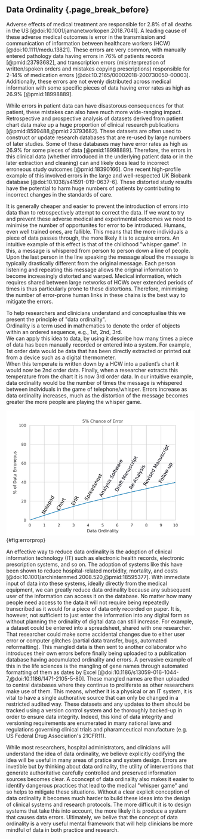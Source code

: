 ## Data Ordinality {.page_break_before}

Adverse effects of medical treatment are responsible for 2.8% of all deaths in the US [@doi:10.1001/jamanetworkopen.2018.7041].
A leading cause of these adverse medical outcomes is error in the transmission and communication of information between healthcare workers (HCW) [@doi:10.1111/medu.13821].
These errors are very common, with manually entered pathology data having errors in 76% of patients records [@pmid:23793682], and transcription errors (misinterpreation of written/spoken orders and mistakes copying prescriptions) responsible for 2-14% of medication errors [@doi:10.2165/00002018-200730050-00003].
Additionally, these errors are not evenly distributed across medical information with some specific pieces of data having error rates as high as 26.9% [@pmid:18998889].

While errors in patient data can have disastorous consequences for that patient, these mistakes can also have much more wide-ranging impact.
Retrospective and prospective analysis of datasets derived from patient chart data make up a huge proportion of clinical research publications [@pmid:8599488,@pmid:23793682].
These datasets are often used to construct or update research databases that are re-used by large numbers of later studies. 
Some of these databases may have error rates as high as 26.9% for some pieces of data [@pmid:18998889].
Therefore, the errors in this clinical data (whether introduced in the underlying patient data or in the later extraction and cleaning) can and likely does lead to incorrect erroneous study outcomes [@pmid:18390166].
One recent high-profile example of this involved errors in the large and well-respected UK Biobank database [@doi:10.1038/s41591-019-0637-6].
These distorted study results have the potential to harm huge numbers of patients by contributing to incorrect changes in the standards of care.

It is generally cheaper and easier to prevent the introduction of errors into data than to retrospectively attempt to correct the data.
If we want to try and prevent these adverse medical and experimental outcomes we need to minimise the number of opportunites for error to be introduced.
Humans, even well trained ones, are fallible.
This means that the more individuals a piece of data passes through, the more likely it is to acquire errors.
An intuitive example of this effect is that of the childhood "whisper game".
In this, a message is whispered from person to person down a line of people.
Upon the last person in the line speaking the message aloud the message is typically drastically different from the original message.
Each person listening and repeating this message allows the original information to become increasingly distorted and warped.
Medical information, which requires shared between large networks of HCWs over extended periods of times is thus particularly prone to these distortions.
Therefore, minimising the number of error-prone human links in these chains is the best way to mitigate the errors.

To help researchers and clinicians understand and conceptualise this we present the principle of "data ordinality".  
Ordinality is a term used in mathematics to denote the order of objects within an ordered sequence, e.g., 1st, 2nd, 3rd.  
We can apply this idea to data, by using it describe how many times a piece of data has been manually recorded or entered into a system.
For example, 1st order data would be data that has been directly extracted or printed out from a device such as a digital thermometer.  
When this temperate is written down by a HCW into a patient’s chart it would now be 2nd order data. 
Finally, when a researcher extracts this temperature from the chart it is now 3rd order data.
In our intuitive example, data ordinality would be the number of times the message is whispered between individuals in the game of telephone/whisper.
Errors increase as data ordinality increases, much as the distortion of the message becomes greater the more people are playing the whisper game.

![Propagation of Error with Data Ordinality. Assuming an arbitrary uniform 5% chance of error in the copying of each data-point at each stage of copying. In reality different pieces of data and different stages will have drastically different error rates.](images/error_prop.png){#fig:errorprop}

An effective way to reduce data ordinality is the adoption of clinical information technology (IT) such as electronic health records, electronic prescription systems, and so on.
The adoption of systems like this have been shown to reduce hospital-related morbidity, mortality, and costs [@doi:10.1001/archinternmed.2008.520,@pmid:18595377].
With immediate input of data into these systems, ideally directly from the medical equipment, we can greatly reduce data ordinality because any subsequent user of the information can access it on the database.
No matter how many people need access to the data it will not require being repeatedly transcribed as it would for a piece of data only recorded on paper.
It is, however, not sufficient to just enter the information into any digital form as without planning the ordinality of digital data can still increase.
For example, a dataset could be entered into a spreadsheet, shared with one researcher.
That researcher could make some accidental changes due to either user error or computer glitches (partial data transfer, bugs, automated reformatting).
This mangled data is then sent to another collaborator who introduces their own errors before finally being uploaded to a publication database having accumulated ordinality and errors.
A pervasive example of this in the life sciences is the mangling of gene names through automated formatting of them as dates by Excel [@doi:10.1186/s13059-016-1044-7,@doi:10.1186/1471-2105-5-80].
These mangled names are then uploaded to central databases where they continue to proliferate as other researchers make use of them.
This means, whether it is a physical or an IT system, it is vital to have a single authorative source that can only be changed in a restricted audited way.
These datasets and any updates to them should be tracked using a version control system and be thoroughly backed-up in order to ensure data integrity.
Indeed, this kind of data integrity and versioning requirements are enumerated in many national laws and regulations governing clinical trials and pharamceutical manufacture (e.g. US Federal Drug Association's 21CFR11).

While most researchers, hospital administrators, and clinicians will understand the idea of data ordinality, we believe explicitly codifying the idea will be useful in many areas of pratice and system design.
Errors are invetible but by thinking about data ordinality, the utility of interventions that generate authoritative carefully controlled and preserved information sources becomes clear.
A cconcept of data ordinality also makes it easier to identify dangerous practices that lead to the medical "whisper game" and so helps to mitigate these situations.
Without a clear explicit conception of data ordinality it becomes much harder to build these ideas into the design of clinical systems and research protocols.
The more difficult it is to design systems that take this into account, the more likely it is produce a system that causes data errors.
Ultimately, we belive that the concept of data ordinality is a very useful mental framework that will help clinicians be more mindful of data in both practice and research.
